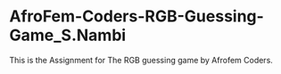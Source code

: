# AfroFem-Coders-RGB-Guessing-Game_S.Nambi
This is the Assignment for The RGB guessing game by Afrofem Coders.
